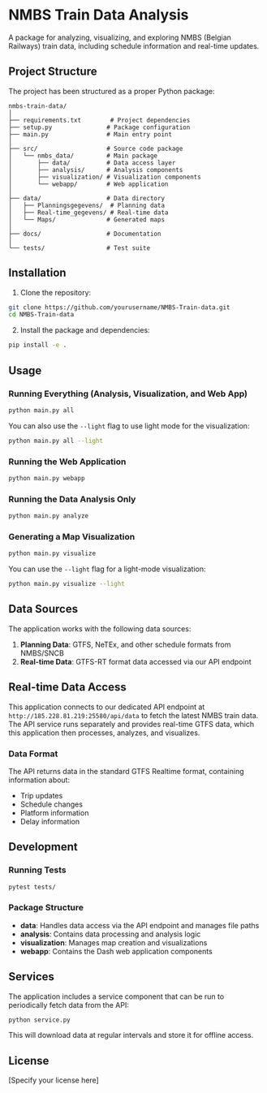 # NMBS Train Data Analysis

A package for analyzing, visualizing, and exploring NMBS (Belgian Railways) train data, including schedule information and real-time updates.

## Project Structure

The project has been structured as a proper Python package:

```
nmbs-train-data/
│
├── requirements.txt        # Project dependencies
├── setup.py               # Package configuration
├── main.py                # Main entry point
│
├── src/                   # Source code package
│   └── nmbs_data/         # Main package
│       ├── data/          # Data access layer
│       ├── analysis/      # Analysis components
│       ├── visualization/ # Visualization components
│       └── webapp/        # Web application
│
├── data/                  # Data directory
│   ├── Planningsgegevens/  # Planning data
│   ├── Real-time_gegevens/ # Real-time data
│   └── Maps/              # Generated maps
│
├── docs/                  # Documentation
│
└── tests/                 # Test suite
```

## Installation

1. Clone the repository:
```bash
git clone https://github.com/yourusername/NMBS-Train-data.git
cd NMBS-Train-data
```

2. Install the package and dependencies:
```bash
pip install -e .
```

## Usage

### Running Everything (Analysis, Visualization, and Web App)

```bash
python main.py all
```

You can also use the `--light` flag to use light mode for the visualization:

```bash
python main.py all --light
```

### Running the Web Application

```bash
python main.py webapp
```

### Running the Data Analysis Only

```bash
python main.py analyze
```

### Generating a Map Visualization

```bash
python main.py visualize
```

You can use the `--light` flag for a light-mode visualization:

```bash
python main.py visualize --light
```

## Data Sources

The application works with the following data sources:

1. **Planning Data**: GTFS, NeTEx, and other schedule formats from NMBS/SNCB
2. **Real-time Data**: GTFS-RT format data accessed via our API endpoint

## Real-time Data Access

This application connects to our dedicated API endpoint at `http://185.228.81.219:25580/api/data` to fetch the latest NMBS train data. The API service runs separately and provides real-time GTFS data, which this application then processes, analyzes, and visualizes.

### Data Format

The API returns data in the standard GTFS Realtime format, containing information about:
- Trip updates
- Schedule changes
- Platform information
- Delay information

## Development

### Running Tests

```bash
pytest tests/
```

### Package Structure

- **data**: Handles data access via the API endpoint and manages file paths
- **analysis**: Contains data processing and analysis logic
- **visualization**: Manages map creation and visualizations
- **webapp**: Contains the Dash web application components

## Services

The application includes a service component that can be run to periodically fetch data from the API:

```bash
python service.py
```

This will download data at regular intervals and store it for offline access.

## License

[Specify your license here]
